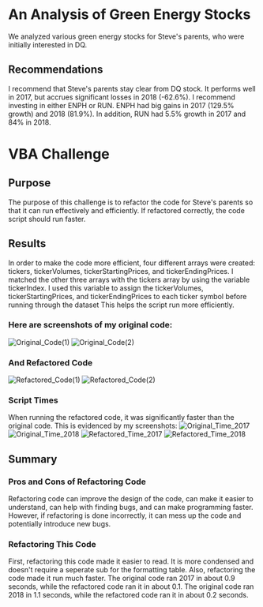 # An Analysis of Green Energy Stocks
We analyzed various green energy stocks for Steve's parents, who were initially interested in DQ. 
## Recommendations
I recommend that Steve's parents stay clear from DQ stock. It performs well in 2017, but accrues significant losses in 2018 (-62.6%). I recommend investing in either ENPH or RUN. ENPH had big gains in 2017 (129.5% growth) and 2018 (81.9%). In addition, RUN had 5.5% growth in 2017 and 84% in 2018.
# VBA Challenge
## Purpose
The purpose of this challenge is to refactor the code for Steve's parents so that it can run effectively and efficiently. If refactored correctly, the code script should run faster.
## Results
In order to make the code more efficient, four different arrays were created: tickers, tickerVolumes, tickerStartingPrices, and tickerEndingPrices.
I matched the other three arrays with the tickers array by using the variable tickerIndex.
I used this variable to assign the tickerVolumes, tickerStartingPrices, and tickerEndingPrices to each ticker symbol before running through the dataset
This helps the script run more efficiently.
### Here are screenshots of my original code:
![Original_Code(1)](https://user-images.githubusercontent.com/87148177/130001296-be297a97-2e78-4f81-84dc-8969ac0db442.png)
![Original_Code(2)](https://user-images.githubusercontent.com/87148177/130001341-2661604f-e549-4659-92c1-db280ac42238.png)
### And Refactored Code
![Refactored_Code(1)](https://user-images.githubusercontent.com/87148177/130001365-7eb00b39-b689-4ec0-868b-5bbf85773af9.png)
![Refactored_Code(2)](https://user-images.githubusercontent.com/87148177/130001374-18373f50-cfb5-4a0c-9f86-a6bcc21d419f.png)
### Script Times
When running the refactored code, it was significantly faster than the original code.
This is evidenced by my screenshots:
![Original_Time_2017](https://user-images.githubusercontent.com/87148177/130001398-9249b48f-737e-45c9-8311-d9329127ac4d.png)
![Original_Time_2018](https://user-images.githubusercontent.com/87148177/130001425-68a5c268-df27-4dc1-8771-5d9e8e75d9d6.png)
![Refactored_Time_2017](https://user-images.githubusercontent.com/87148177/130001437-76e6d7d5-96da-44c3-809c-70c21bf83c6a.png)
![Refactored_Time_2018](https://user-images.githubusercontent.com/87148177/130001447-80e38e3c-7195-4609-83cd-ba83331b8d14.png)
## Summary
### Pros and Cons of Refactoring Code
Refactoring code can improve the design of the code, can make it easier to understand, can help with finding bugs, and can make programming faster.
However, if refactoring is done incorrectly, it can mess up the code and potentially introduce new bugs.
### Refactoring This Code
First, refactoring this code made it easier to read. It is more condensed and doesn't require a seperate sub for the formatting table. 
Also, refactoring the code made it run much faster. The original code ran 2017 in about 0.9 seconds, while the refactored code ran it in about 0.1.
The original code ran 2018 in 1.1 seconds, while the refactored code ran it in about 0.2 seconds.




